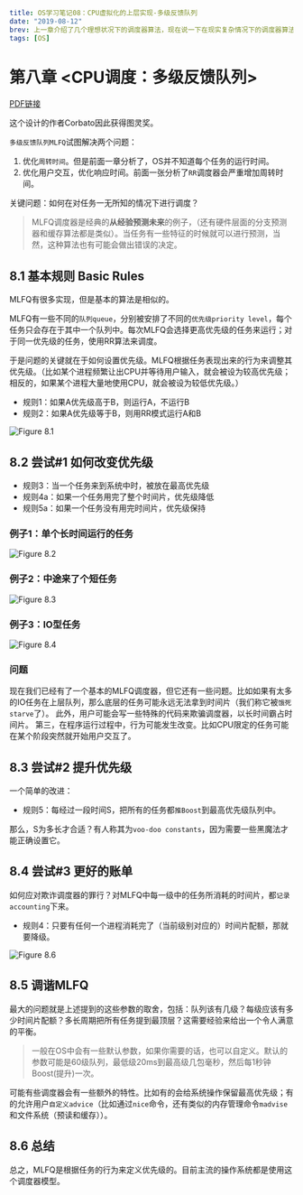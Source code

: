 ```yaml lw-blog-meta
title: OS学习笔记08：CPU虚拟化的上层实现-多级反馈队列
date: "2019-08-12"
brev: 上一章介绍了几个理想状况下的调度器算法，现在说一下在现实复杂情况下的调度器算法。
tags: [OS]
```


# 第八章 <CPU调度：多级反馈队列>

[PDF链接](http://pages.cs.wisc.edu/~remzi/OSTEP/cpu-sched-mlfq.pdf)

这个设计的作者Corbato因此获得图灵奖。

`多级反馈队列MLFQ`试图解决两个问题：

1. 优化`周转时间`。但是前面一章分析了，OS并不知道每个任务的运行时间。
2. 优化用户交互，优化响应时间。前面一张分析了`RR`调度器会严重增加周转时间。

关键问题：如何在对任务一无所知的情况下进行调度？

> MLFQ调度器是经典的**从经验预测未来**的例子，（还有硬件层面的分支预测器和缓存算法都是类似）。当任务有一些特征的时候就可以进行预测，当然，这种算法也有可能会做出错误的决定。

## 8.1 基本规则 Basic Rules

MLFQ有很多实现，但是基本的算法是相似的。

MLFQ有一些不同的`队列queue`，分别被安排了不同的`优先级priority level`，每个任务只会存在于其中一个队列中。每次MLFQ会选择更高优先级的任务来运行；对于同一优先级的任务，使用RR算法来调度。

于是问题的关键就在于如何设置优先级。MLFQ根据任务表现出来的行为来调整其优先级。（比如某个进程频繁让出CPU并等待用户输入，就会被设为较高优先级；相反的，如果某个进程大量地使用CPU，就会被设为较低优先级。）

- 规则1：如果A优先级高于B，则运行A，不运行B
- 规则2：如果A优先级等于B，则用RR模式运行A和B

![Figure 8.1](../../../tech-blog-pic/2019/2019-08-12-Fig-8-1.png)

## 8.2 尝试#1 如何改变优先级

- 规则3：当一个任务来到系统中时，被放在最高优先级
- 规则4a：如果一个任务用完了整个时间片，优先级降低
- 规则5a：如果一个任务没有用完时间片，优先级保持

### 例子1：单个长时间运行的任务

![Figure 8.2](../../../tech-blog-pic/2019/2019-08-12-Fig-8-2.png)

### 例子2：中途来了个短任务

![Figure 8.3](../../../tech-blog-pic/2019/2019-08-12-Fig-8-3.png)

### 例子3：IO型任务

![Figure 8.4](../../../tech-blog-pic/2019/2019-08-12-Fig-8-4.png)

### 问题

现在我们已经有了一个基本的MLFQ调度器，但它还有一些问题。比如如果有太多的IO任务在上层队列，那么底层的任务可能永远无法拿到时间片（我们称它被`饿死starve`了）。
此外，用户可能会写一些特殊的代码来欺骗调度器，以长时间霸占时间片。
第三，在程序运行过程中，行为可能发生改变。比如CPU限定的任务可能在某个阶段突然就开始用户交互了。

## 8.3 尝试#2 提升优先级

一个简单的改进：

- 规则5：每经过一段时间S，把所有的任务都`推Boost`到最高优先级队列中。

那么，S为多长才合适？有人称其为`voo-doo constants`，因为需要一些黑魔法才能正确设置它。

## 8.4 尝试#3 更好的账单

如何应对欺诈调度器的罪行？对MLFQ中每一级中的任务所消耗的时间片，都`记录accounting`下来。

- 规则4：只要有任何一个进程消耗完了（当前级别对应的）时间片配额，那就要降级。

![Figure 8.6](../../../tech-blog-pic/2019/2019-08-12-Fig-8-6.png)

## 8.5 调谐MLFQ

最大的问题就是上述提到的这些参数的取舍，包括：队列该有几级？每级应该有多少时间片配额？多长周期把所有任务提到最顶层？这需要经验来给出一个令人满意的平衡。

> 一般在OS中会有一些默认参数，如果你需要的话，也可以自定义。默认的参数可能是60级队列，最低级20ms到最高级几包毫秒，然后每1秒钟Boost(提升)一次。

可能有些调度器会有一些额外的特性。比如有的会给系统操作保留最高优先级；有的允许用户`自定义advice`（比如通过`nice`命令，还有类似的内存管理命令`madvise`和文件系统（预读和缓存））。

## 8.6 总结

总之，MLFQ是根据任务的行为来定义优先级的。目前主流的操作系统都是使用这个调度器模型。
